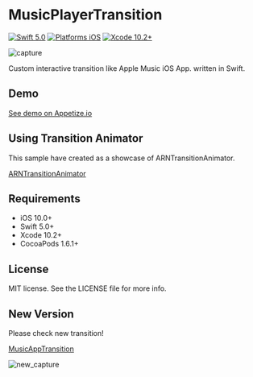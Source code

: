 # MusicPlayerTransition

[![Swift 5.0](https://img.shields.io/badge/Swift-5.0-orange.svg?style=flat)](https://developer.apple.com/swift/)
[![Platforms iOS](https://img.shields.io/badge/Platforms-iOS-lightgray.svg?style=flat)](https://developer.apple.com/swift/)
[![Xcode 10.2+](https://img.shields.io/badge/Xcode-10.2+-blue.svg?style=flat)](https://developer.apple.com/swift/)

![capture](capture.gif "capture")

Custom interactive transition like Apple Music iOS App. written in Swift.

## Demo

[See demo on Appetize.io](https://appetize.io/app/ydcey0nrvqka03nyyzyw7f0rk0?device=iphone5s&scale=75&orientation=portrait&osVersion=9.2)


## Using Transition Animator

This sample have created as a showcase of ARNTransitionAnimator.

[ARNTransitionAnimator](https://github.com/xxxAIRINxxx/ARNTransitionAnimator)


## Requirements

* iOS 10.0+
* Swift 5.0+
* Xcode 10.2+
* CocoaPods 1.6.1+

## License

MIT license. See the LICENSE file for more info.

## New Version

Please check new transition!

[MusicAppTransition](https://github.com/xxxAIRINxxx/MusicAppTransition)

![new_capture](new_capture.gif "new_capture")
